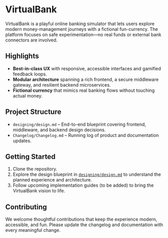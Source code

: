 # VirtualBank

VirtualBank is a playful online banking simulator that lets users explore modern money-management journeys with a fictional fun-currency. The platform focuses on safe experimentation—no real funds or external bank connectors are involved.

## Highlights
- **Best-in-class UX** with responsive, accessible interfaces and gamified feedback loops.
- **Modular architecture** spanning a rich frontend, a secure middleware gateway, and resilient backend microservices.
- **Fictional currency** that mimics real banking flows without touching actual money.

## Project Structure
- `designing/design.md` – End-to-end blueprint covering frontend, middleware, and backend design decisions.
- `Changelog/Changelog.md` – Running log of product and documentation updates.

## Getting Started
1. Clone the repository.
2. Explore the design blueprint in [`designing/design.md`](designing/design.md) to understand the planned experience and architecture.
3. Follow upcoming implementation guides (to be added) to bring the VirtualBank vision to life.

## Contributing
We welcome thoughtful contributions that keep the experience modern, accessible, and fun. Please update the changelog and documentation with every meaningful change.
